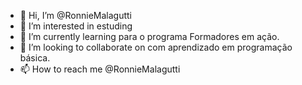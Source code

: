 - 👋 Hi, I’m @RonnieMalagutti
- 👀 I’m interested in  estuding
- 🌱 I’m currently learning  para o programa Formadores em ação.
- 💞️ I’m looking to collaborate on  com aprendizado em programação básica.
- 📫 How to reach me  @RonnieMalagutti
<!---
RonnieMalagutti/RonnieMalagutti is a ✨ special ✨ repository because its `README.md` (this file) appears on your GitHub profile.
You can click the Preview link to take a look at your changes.
--->

